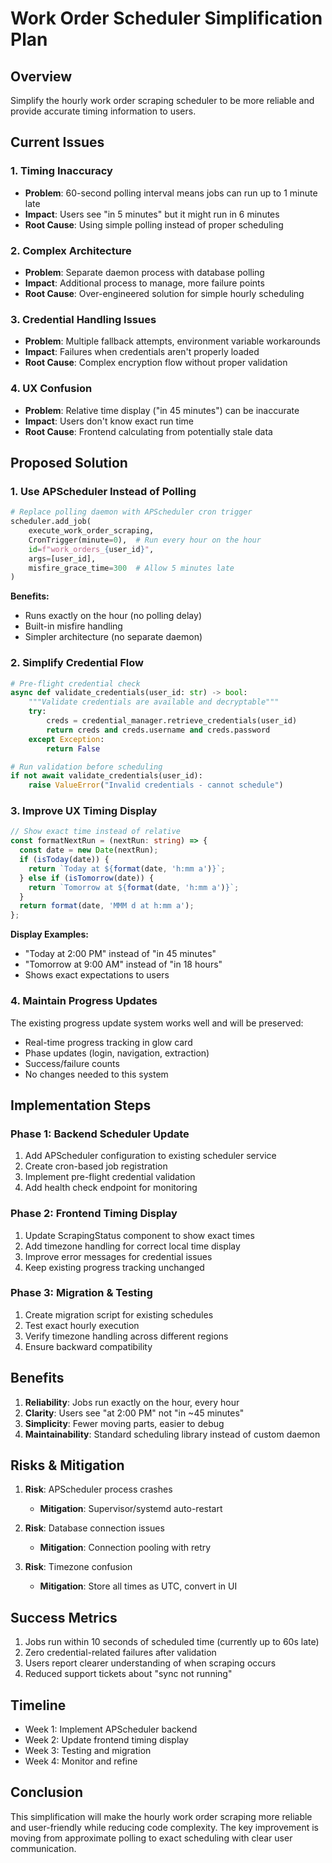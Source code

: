 # Work Order Scheduler Simplification Plan

## Overview
Simplify the hourly work order scraping scheduler to be more reliable and provide accurate timing information to users.

## Current Issues

### 1. Timing Inaccuracy
- **Problem**: 60-second polling interval means jobs can run up to 1 minute late
- **Impact**: Users see "in 5 minutes" but it might run in 6 minutes
- **Root Cause**: Using simple polling instead of proper scheduling

### 2. Complex Architecture
- **Problem**: Separate daemon process with database polling
- **Impact**: Additional process to manage, more failure points
- **Root Cause**: Over-engineered solution for simple hourly scheduling

### 3. Credential Handling Issues
- **Problem**: Multiple fallback attempts, environment variable workarounds
- **Impact**: Failures when credentials aren't properly loaded
- **Root Cause**: Complex encryption flow without proper validation

### 4. UX Confusion
- **Problem**: Relative time display ("in 45 minutes") can be inaccurate
- **Impact**: Users don't know exact run time
- **Root Cause**: Frontend calculating from potentially stale data

## Proposed Solution

### 1. Use APScheduler Instead of Polling
```python
# Replace polling daemon with APScheduler cron trigger
scheduler.add_job(
    execute_work_order_scraping,
    CronTrigger(minute=0),  # Run every hour on the hour
    id=f"work_orders_{user_id}",
    args=[user_id],
    misfire_grace_time=300  # Allow 5 minutes late
)
```

**Benefits:**
- Runs exactly on the hour (no polling delay)
- Built-in misfire handling
- Simpler architecture (no separate daemon)

### 2. Simplify Credential Flow
```python
# Pre-flight credential check
async def validate_credentials(user_id: str) -> bool:
    """Validate credentials are available and decryptable"""
    try:
        creds = credential_manager.retrieve_credentials(user_id)
        return creds and creds.username and creds.password
    except Exception:
        return False

# Run validation before scheduling
if not await validate_credentials(user_id):
    raise ValueError("Invalid credentials - cannot schedule")
```

### 3. Improve UX Timing Display
```typescript
// Show exact time instead of relative
const formatNextRun = (nextRun: string) => {
  const date = new Date(nextRun);
  if (isToday(date)) {
    return `Today at ${format(date, 'h:mm a')}`;
  } else if (isTomorrow(date)) {
    return `Tomorrow at ${format(date, 'h:mm a')}`;
  }
  return format(date, 'MMM d at h:mm a');
};
```

**Display Examples:**
- "Today at 2:00 PM" instead of "in 45 minutes"
- "Tomorrow at 9:00 AM" instead of "in 18 hours"
- Shows exact expectations to users

### 4. Maintain Progress Updates
The existing progress update system works well and will be preserved:
- Real-time progress tracking in glow card
- Phase updates (login, navigation, extraction)
- Success/failure counts
- No changes needed to this system

## Implementation Steps

### Phase 1: Backend Scheduler Update
1. Add APScheduler configuration to existing scheduler service
2. Create cron-based job registration
3. Implement pre-flight credential validation
4. Add health check endpoint for monitoring

### Phase 2: Frontend Timing Display
1. Update ScrapingStatus component to show exact times
2. Add timezone handling for correct local time display
3. Improve error messages for credential issues
4. Keep existing progress tracking unchanged

### Phase 3: Migration & Testing
1. Create migration script for existing schedules
2. Test exact hourly execution
3. Verify timezone handling across different regions
4. Ensure backward compatibility

## Benefits

1. **Reliability**: Jobs run exactly on the hour, every hour
2. **Clarity**: Users see "at 2:00 PM" not "in ~45 minutes"
3. **Simplicity**: Fewer moving parts, easier to debug
4. **Maintainability**: Standard scheduling library instead of custom daemon

## Risks & Mitigation

1. **Risk**: APScheduler process crashes
   - **Mitigation**: Supervisor/systemd auto-restart
   
2. **Risk**: Database connection issues
   - **Mitigation**: Connection pooling with retry

3. **Risk**: Timezone confusion
   - **Mitigation**: Store all times as UTC, convert in UI

## Success Metrics

1. Jobs run within 10 seconds of scheduled time (currently up to 60s late)
2. Zero credential-related failures after validation
3. Users report clearer understanding of when scraping occurs
4. Reduced support tickets about "sync not running"

## Timeline

- Week 1: Implement APScheduler backend
- Week 2: Update frontend timing display
- Week 3: Testing and migration
- Week 4: Monitor and refine

## Conclusion

This simplification will make the hourly work order scraping more reliable and user-friendly while reducing code complexity. The key improvement is moving from approximate polling to exact scheduling with clear user communication.